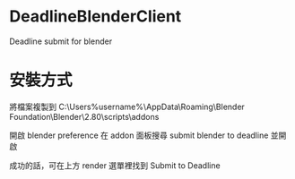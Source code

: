 # DeadlineBlenderClient
Deadline submit for blender

# 安裝方式

將檔案複製到
C:\Users\%username%\AppData\Roaming\Blender Foundation\Blender\2.80\scripts\addons

開啟 blender preference
在 addon 面板搜尋 submit blender to deadline 並開啟

成功的話，可在上方 render 選單裡找到 Submit to Deadline
